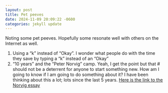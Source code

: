 ```yaml
---
layout: post
title: Pet peeves
date: 2024-11-09 20:09:22 -0600
categories: jekyll update
---
```


Noting some pet peeves. Hopefully some resonate well with others on the Internet as well.

1. Using a “k” instead of “Okay”. I wonder what people do with the time they save by typing a “k” instead of an “Okay”
2. “10 years” and the “Peter Norvig” camp. Yeah, I get the point but that # should not be a deterrent for anyone to start something new. How am I going to know if I am going to do something about it? I have been thinking about this a lot; lots since the last 5 years. [Here is the link to the Norvig essay](https://norvig.com/21-days.html)
